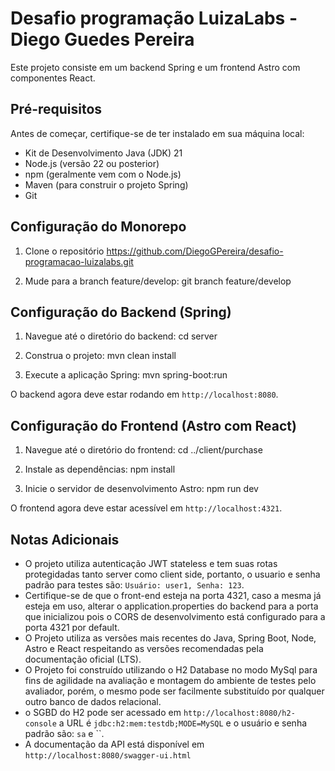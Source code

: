 # Desafio programação LuizaLabs - Diego Guedes Pereira

Este projeto consiste em um backend Spring e um frontend Astro com componentes React.

## Pré-requisitos

Antes de começar, certifique-se de ter instalado em sua máquina local:

- Kit de Desenvolvimento Java (JDK) 21
- Node.js (versão 22 ou posterior)
- npm (geralmente vem com o Node.js)
- Maven (para construir o projeto Spring)
- Git

## Configuração do Monorepo
1. Clone o repositório
https://github.com/DiegoGPereira/desafio-programacao-luizalabs.git

2. Mude para a branch feature/develop:
git branch feature/develop

## Configuração do Backend (Spring)
1. Navegue até o diretório do backend:
cd server

2. Construa o projeto:
mvn clean install

3. Execute a aplicação Spring:
mvn spring-boot:run

O backend agora deve estar rodando em `http://localhost:8080`.

## Configuração do Frontend (Astro com React)

1. Navegue até o diretório do frontend:
cd ../client/purchase

2. Instale as dependências:
npm install

3. Inicie o servidor de desenvolvimento Astro:
npm run dev

O frontend agora deve estar acessível em `http://localhost:4321`.

## Notas Adicionais

- O projeto utiliza autenticação JWT stateless e tem suas rotas protegidadas tanto server como client side, portanto, o usuario e senha padrão para testes são: `Usuário: user1, Senha: 123`.
- Certifique-se de que o front-end esteja na porta 4321, caso a mesma já esteja em uso, alterar o application.properties do backend para a porta que inicializou pois o CORS de desenvolvimento está configurado para a porta 4321 por default.
- O Projeto utiliza as versões mais recentes do Java, Spring Boot, Node, Astro e React respeitando as versões recomendadas pela documentação oficial (LTS).
- O Projeto foi construído utilizando o H2 Database no modo MySql para fins de agilidade na avaliação e montagem do ambiente de testes pelo avaliador, porém, o mesmo pode ser facilmente substituído por qualquer outro banco de dados relacional.
- o SGBD do H2 pode ser acessado em `http://localhost:8080/h2-console` a URL é `jdbc:h2:mem:testdb;MODE=MySQL` e o usuário e senha padrão são: `sa` e ``.
- A documentação da API está disponível em `http://localhost:8080/swagger-ui.html`

